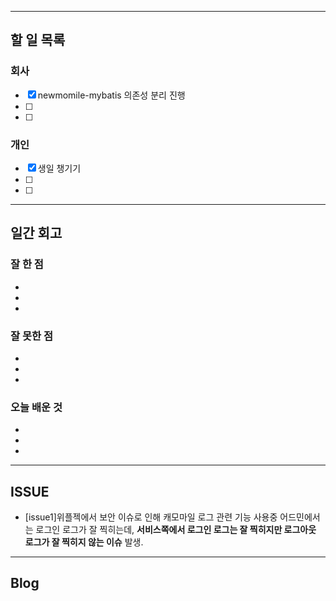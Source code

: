 ------------------
## 할 일 목록

### 회사
- [x] newmomile-mybatis 의존성 분리 진행
- [ ] 
- [ ] 

### 개인
- [x] 생일 챙기기
- [ ] 
- [ ] 
----------------------------------------------
## 일간 회고

### 잘 한 점
- 
- 
- 

### 잘 못한 점
- 
- 
- 

### 오늘 배운 것
- 
- 
- 


----------------------------------
## ISSUE
- [issue1]위플젝에서 보안 이슈로 인해 캐모마일 로그 관련 기능 사용중 어드민에서는 로그인 로그가 잘 찍히는데, __서비스쪽에서 로그인 로그는 잘 찍히지만 로그아웃 로그가 잘 찍히지 않는 이슈__ 발생.




----------------------------------
## Blog
